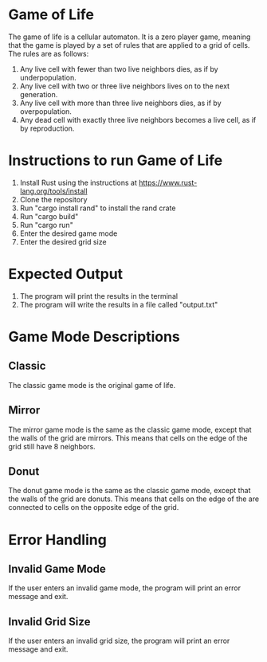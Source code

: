 # Game of Life
The game of life is a cellular automaton. It is a zero player game, meaning that the game is played by a set of rules that are applied to a grid of cells. The rules are as follows:
1. Any live cell with fewer than two live neighbors dies, as if by underpopulation.
2. Any live cell with two or three live neighbors lives on to the next generation.
3. Any live cell with more than three live neighbors dies, as if by overpopulation.
4. Any dead cell with exactly three live neighbors becomes a live cell, as if by reproduction.

# Instructions to run Game of Life
1. Install Rust using the instructions at https://www.rust-lang.org/tools/install 
2. Clone the repository
3. Run "cargo install rand" to install the rand crate
4. Run "cargo build"
5. Run "cargo run"
6. Enter the desired game mode
7. Enter the desired grid size
# Expected Output
1. The program will print the results in the terminal
2. The program will write the results in a file called "output.txt"
# Game Mode Descriptions
## Classic
The classic game mode is the original game of life.
## Mirror
The mirror game mode is the same as the classic game mode, except that the walls of the grid are mirrors. This means that cells on the edge of the grid still have 8 neighbors.
## Donut
The donut game mode is the same as the classic game mode, except that the walls of the grid are donuts. This means that cells on the edge of the are connected to cells on the opposite edge of the grid.

# Error Handling
## Invalid Game Mode
If the user enters an invalid game mode, the program will print an error message and exit.
## Invalid Grid Size
If the user enters an invalid grid size, the program will print an error message and exit.
